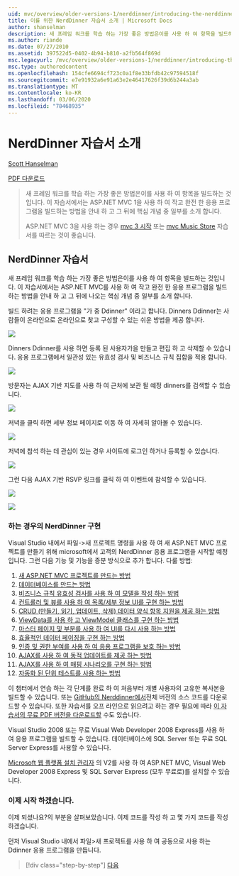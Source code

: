 ```yaml
---
uid: mvc/overview/older-versions-1/nerddinner/introducing-the-nerddinner-tutorial
title: 이를 위한 NerdDinner 자습서 소개 | Microsoft Docs
author: shanselman
description: 새 프레임 워크를 학습 하는 가장 좋은 방법은이를 사용 하 여 항목을 빌드하는 것입니다. 이 자습서에서는 ASP.NE를 사용 하 여 작고 완전 한 응용 프로그램을 빌드하는 방법을 안내 합니다.
ms.author: riande
ms.date: 07/27/2010
ms.assetid: 397522d5-0402-4b94-b810-a2fb564f869d
msc.legacyurl: /mvc/overview/older-versions-1/nerddinner/introducing-the-nerddinner-tutorial
msc.type: authoredcontent
ms.openlocfilehash: 154cfe6694cf723c0a1f8e33bfdb42c97594518f
ms.sourcegitcommit: e7e91932a6e91a63e2e46417626f39d6b244a3ab
ms.translationtype: MT
ms.contentlocale: ko-KR
ms.lasthandoff: 03/06/2020
ms.locfileid: "78468935"
---
```

# <a name="introducing-the-nerddinner-tutorial"></a>NerdDinner 자습서 소개

[Scott Hanselman](https://github.com/shanselman)

[PDF 다운로드](http://aspnetmvcbook.s3.amazonaws.com/aspnetmvc-nerdinner_v1.pdf)

> 새 프레임 워크를 학습 하는 가장 좋은 방법은이를 사용 하 여 항목을 빌드하는 것입니다. 이 자습서에서는 ASP.NET MVC 1을 사용 하 여 작고 완전 한 응용 프로그램을 빌드하는 방법을 안내 하 고 그 뒤에 핵심 개념 중 일부를 소개 합니다.
> 
> ASP.NET MVC 3을 사용 하는 경우 [mvc 3 시작](../../older-versions/getting-started-with-aspnet-mvc3/cs/intro-to-aspnet-mvc-3.md) 또는 [mvc Music Store](../../older-versions/mvc-music-store/mvc-music-store-part-1.md) 자습서를 따르는 것이 좋습니다.

## <a name="nerddinner-tutorial"></a>NerdDinner 자습서

새 프레임 워크를 학습 하는 가장 좋은 방법은이를 사용 하 여 항목을 빌드하는 것입니다. 이 자습서에서는 ASP.NET MVC를 사용 하 여 작고 완전 한 응용 프로그램을 빌드하는 방법을 안내 하 고 그 뒤에 나오는 핵심 개념 중 일부를 소개 합니다.

빌드 하려는 응용 프로그램을 "가 중 Ddinner" 이라고 합니다. Dinners Ddinner는 사람들이 온라인으로 온라인으로 찾고 구성할 수 있는 쉬운 방법을 제공 합니다.

![](introducing-the-nerddinner-tutorial/_static/image1.png)

Dinners Ddinner를 사용 하면 등록 된 사용자가을 만들고 편집 하 고 삭제할 수 있습니다. 응용 프로그램에서 일관성 있는 유효성 검사 및 비즈니스 규칙 집합을 적용 합니다.

![](introducing-the-nerddinner-tutorial/_static/image2.png)

방문자는 AJAX 기반 지도를 사용 하 여 근처에 보관 될 예정 dinners를 검색할 수 있습니다.

![](introducing-the-nerddinner-tutorial/_static/image3.png)

저녁을 클릭 하면 세부 정보 페이지로 이동 하 여 자세히 알아볼 수 있습니다.

![](introducing-the-nerddinner-tutorial/_static/image4.png)

저녁에 참석 하는 데 관심이 있는 경우 사이트에 로그인 하거나 등록할 수 있습니다.

![](introducing-the-nerddinner-tutorial/_static/image5.png)

그런 다음 AJAX 기반 RSVP 링크를 클릭 하 여 이벤트에 참석할 수 있습니다.

![](introducing-the-nerddinner-tutorial/_static/image6.png)

![](introducing-the-nerddinner-tutorial/_static/image7.png)

### <a name="implementing-nerddinner"></a>하는 경우의 NerdDinner 구현

Visual Studio 내에서 파일-&gt;새 프로젝트 명령을 사용 하 여 새 ASP.NET MVC 프로젝트를 만들기 위해 microsoft에서 고객의 NerdDinner 응용 프로그램을 시작할 예정입니다. 그런 다음 기능 및 기능을 증분 방식으로 추가 합니다. 다룰 방법:

1. [새 ASP.NET MVC 프로젝트를 만드는 방법](create-a-new-aspnet-mvc-project.md)
2. [데이터베이스를 만드는 방법](create-a-database.md)
3. [비즈니스 규칙 유효성 검사를 사용 하 여 모델을 작성 하는 방법](build-a-model-with-business-rule-validations.md)
4. [컨트롤러 및 뷰를 사용 하 여 목록/세부 정보 UI를 구현 하는 방법](use-controllers-and-views-to-implement-a-listingdetails-ui.md)
5. [CRUD (만들기, 읽기, 업데이트, 삭제) 데이터 양식 항목 지원을 제공 하는 방법](provide-crud-create-read-update-delete-data-form-entry-support.md)
6. [ViewData를 사용 하 고 ViewModel 클래스를 구현 하는 방법](use-viewdata-and-implement-viewmodel-classes.md)
7. [마스터 페이지 및 부분를 사용 하 여 UI를 다시 사용 하는 방법](re-use-ui-using-master-pages-and-partials.md)
8. [효율적인 데이터 페이징을 구현 하는 방법](implement-efficient-data-paging.md)
9. [인증 및 권한 부여를 사용 하 여 응용 프로그램을 보호 하는 방법](secure-applications-using-authentication-and-authorization.md)
10. [AJAX를 사용 하 여 동적 업데이트를 제공 하는 방법](use-ajax-to-deliver-dynamic-updates.md)
11. [AJAX를 사용 하 여 매핑 시나리오를 구현 하는 방법](use-ajax-to-implement-mapping-scenarios.md)
12. [자동화 된 단위 테스트를 사용 하는 방법](enable-automated-unit-testing.md)

이 챕터에서 연습 하는 각 단계를 완료 하 여 처음부터 개별 사용자의 고유한 복사본을 빌드할 수 있습니다. 또는 [GitHub의 Nerddinner에서](https://github.com/AspNetMVPSamples/NerdDinner)전체 버전의 소스 코드를 다운로드할 수 있습니다. 또한 자습서를 오프 라인으로 읽으려고 하는 경우 필요에 따라 [이 자습서의 무료 PDF 버전을 다운로드할](http://aspnetmvcbook.s3.amazonaws.com/aspnetmvc-nerdinner_v1.pdf) 수도 있습니다.

Visual Studio 2008 또는 무료 Visual Web Developer 2008 Express를 사용 하 여 응용 프로그램을 빌드할 수 있습니다. 데이터베이스에 SQL Server 또는 무료 SQL Server Express를 사용할 수 있습니다.

[Microsoft 웹 플랫폼 설치 관리자](https://www.microsoft.com/web/downloads/platform.aspx) 의 V2를 사용 하 여 ASP.NET MVC, Visual Web Developer 2008 Express 및 SQL Server Express (모두 무료로)를 설치할 수 있습니다.

### <a name="now-lets-get-started"></a>이제 시작 하겠습니다.

이제 되셨나요?의 부분을 살펴보았습니다. 이제 코드를 작성 하 고 몇 가지 코드를 작성 하겠습니다.

먼저 Visual Studio 내에서 파일&gt;새 프로젝트를 사용 하 여 공동으로 사용 하는 Ddinner 응용 프로그램을 만듭니다.

> [!div class="step-by-step"]
> [다음](create-a-new-aspnet-mvc-project.md)
